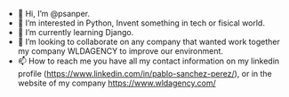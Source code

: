 - 👋 Hi, I’m @psanper.
- 👀 I’m interested in Python, Invent something in tech or fisical world.
- 🌱 I’m currently learning Django.
- 💞️ I’m looking to collaborate on any company that wanted work together my company WLDAGENCY to improve our environment.
- 📫 How to reach me you have all my contact information on my linkedin profile (https://www.linkedin.com/in/pablo-sanchez-perez/), or in the website of my company https://www.wldagency.com/

<!---
psanper/psanper is a ✨ special ✨ repository because its `README.md` (this file) appears on your GitHub profile.
You can click the Preview link to take a look at your changes.
--->
